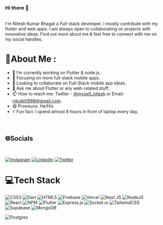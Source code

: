 ### Hi there 👋
<br>
I'm Nitesh Kumar Bhagat a Full-stack developer. I mostly contribute with my flutter and web apps. I am always open to collaborating on projects with innovative ideas. Find out more about me & feel free to connect with me on my social handles.

<br>

# 💫About Me :
- 🔭 I’m currently working on Flutter & node.js.
- 🌱 Focusing on more full-stack mobile apps.
- 👯 Looking to collaborate on Full-Stack mobile app ideas.
- 💬 Ask me about Flutter or any web-related stuff.
- 📫 How to reach me: Twitter - <a href="https://twitter.com/myself_nitesh">@myself_nitesh</a> or Email: nikubh1998@gmail.com.
- 😄 Pronouns: He/His
- ⚡ Fun fact: I spend almost 8 hours in front of laptop every day.

<br/>

## 🌐Socials
<br/>

[![Instagram](https://img.shields.io/badge/Instagram-%23E4405F.svg?logo=Instagram&logoColor=white)](https://instagram.com/_nitesh_bhagat_) 
[![LinkedIn](https://img.shields.io/badge/LinkedIn-%230077B5.svg?logo=linkedin&logoColor=white)](https://www.linkedin.com/in/nitesh-bhagat-a8b996137/) 
[![Twitter](https://img.shields.io/badge/Twitter-%231DA1F2.svg?logo=Twitter&logoColor=white)](https://twitter.com/myself_nitesh) 

# 💻Tech Stack
![CSS3](https://img.shields.io/badge/css3-%231572B6.svg?style=for-the-badge&logo=css3&logoColor=white)
![Dart](https://img.shields.io/badge/dart-%230175C2.svg?style=for-the-badge&logo=dart&logoColor=white)
![HTML5](https://img.shields.io/badge/html5-%23E34F26.svg?style=for-the-badge&logo=html5&logoColor=white)
![Firebase](https://img.shields.io/badge/firebase-%23039BE5.svg?style=for-the-badge&logo=firebase) 
![Vercel](https://img.shields.io/badge/vercel-%23000000.svg?style=for-the-badge&logo=vercel&logoColor=white) 
![Next JS](https://img.shields.io/badge/Next-black?style=for-the-badge&logo=next.js&logoColor=white) 
![NodeJS](https://img.shields.io/badge/node.js-6DA55F?style=for-the-badge&logo=node.js&logoColor=white) 
![React](https://img.shields.io/badge/react-%2320232a.svg?style=for-the-badge&logo=react&logoColor=%2361DAFB) 
![NPM](https://img.shields.io/badge/NPM-%23000000.svg?style=for-the-badge&logo=npm&logoColor=white) 
![Flutter](https://img.shields.io/badge/Flutter-%2302569B.svg?style=for-the-badge&logo=Flutter&logoColor=white) 
![Express.js](https://img.shields.io/badge/express.js-%23404d59.svg?style=for-the-badge&logo=express&logoColor=%2361DAFB) 
![Socket.io](https://img.shields.io/badge/Socket.io-black?style=for-the-badge&logo=socket.io&badgeColor=010101) 
![TailwindCSS](https://img.shields.io/badge/tailwindcss-%2338B2AC.svg?style=for-the-badge&logo=tailwind-css&logoColor=white) 
![Supabase](https://img.shields.io/badge/Supabase-3ECF8E?style=for-the-badge&logo=supabase&logoColor=white) 
![MongoDB](https://img.shields.io/badge/MongoDB-%234ea94b.svg?style=for-the-badge&logo=mongodb&logoColor=white) 

![Postgres](https://img.shields.io/badge/postgres-%23316192.svg?style=for-the-badge&logo=postgresql&logoColor=white)
